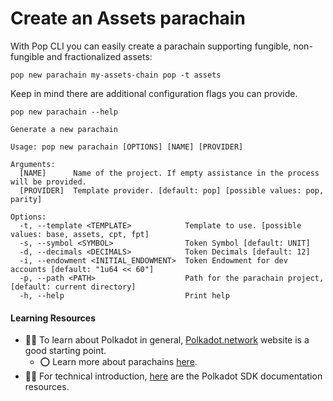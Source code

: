 # Create an Assets parachain

With Pop CLI you can easily create a parachain supporting fungible, non-fungible and fractionalized assets:

```shell
pop new parachain my-assets-chain pop -t assets
```

Keep in mind there are additional configuration flags you can provide.

```
pop new parachain --help

Generate a new parachain

Usage: pop new parachain [OPTIONS] [NAME] [PROVIDER]

Arguments:
  [NAME]      Name of the project. If empty assistance in the process will be provided.
  [PROVIDER]  Template provider. [default: pop] [possible values: pop, parity]

Options:
  -t, --template <TEMPLATE>            Template to use. [possible values: base, assets, cpt, fpt]
  -s, --symbol <SYMBOL>                Token Symbol [default: UNIT]
  -d, --decimals <DECIMALS>            Token Decimals [default: 12]
  -i, --endowment <INITIAL_ENDOWMENT>  Token Endowment for dev accounts [default: "1u64 << 60"]
  -p, --path <PATH>                    Path for the parachain project, [default: current directory]
  -h, --help                           Print help
```

#### Learning Resources

* 🧑‍🏫 To learn about Polkadot in general, [Polkadot.network](https://polkadot.network/) website is a good starting point.
  * ⭕ Learn more about parachains [here](https://wiki.polkadot.network/docs/learn-parachains).
* 🧑‍🔧 For technical introduction, [here](https://github.com/paritytech/polkadot-sdk#-documentation) are the Polkadot SDK documentation resources.
